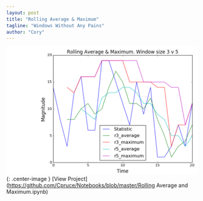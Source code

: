 ```yaml
---
layout: post
title: "Rolling Average & Maximum"
tagline: "Windows Without Any Pains"
author: "Cory"
---
```


![Rolling Graph](/assets/rolling_graph.png){: .center-image }
[View Project](https://github.com/Cpruce/Notebooks/blob/master/Rolling Average and Maximum.ipynb)

<!--
# Why Study Old Ideas in New Approaches?

- Obvious: new perspective could be uncorrelated enough with the X previous perspectives such that a new idea is sprouted. This is similar to ensembling multiple predictive models together in order to correct any incorrect generalizations made by a single model, which is called reducing the variance error. In a nutshell, N minds are better than 1.
- Not-so Obvious: faster iteration times facilitates a higher learning/thinking rate, thus increasing the likelihood of discovering something novel. Relating to another idea in data science/machine learning today, GPU's are incredibly vital to making progress on a model and/or problem. The faster one gets feedback on model performance, the faster one can try new experiments and a larger parameter space can be tried.

In a sense, both of these can be combined under one concept: improvement. 

## Streams are Important

In reality, data sets are simply fixed-sized streams. Tools such as Spark and Flink leverage this notion of an iterator, fixed or infinite. 

The interesting part of data streams is what can be applied on the stream, or a partition of the stream. For example, online machine learning algorithms and temporal analysis can be applied to better fit the data, and improve more quickly.

Streams have been around for sometime. The Rolling Average and Maximum have several applications, particularly in financial applications. 
-->
